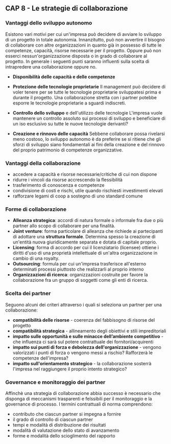 ## CAP 8 - Le strategie di collaborazione



### Vantaggi dello sviluppo autonomo
Esistono vari motivi per cui un'impresa può decidere di avviare lo sviluppo di un progetto in totale autonomia. Innanzitutto, può non avvertire il bisogno di collaborare con altre organizzazioni in quanto già in possesso di tutte le competenze, capacità, risorse necessarie per il progetto. Oppure può non esserci nessun'organizzazione disposta o in grado di collaborare al progetto. In generale i seguenti punti saranno influenti sulla scelta di intrapredere una collaborazione oppure no.

- **Disponibilità delle capacità e delle competenze**

- **Protezione delle tecnologie proprietarie**
Il management può decidere di voler tenere per se tutte le tecnologie proprietarie sviluppatesi prima e durante il progetto. Una collaborazione stretta con i partner potebbe esporre le tecnologie proprietarie a sguardi indiscreti.

- **Controllo dello sviluppo** e dell'utilizzo delle tecnologie
L'impresa vuole mantenere un controllo assoluto sui processi di sviluppo e beneficiare di un iso esclusivo su tutte le nuove tecnologie derivanti?

- **Creazione e rinnovo delle capacità**
Sebbene collaborare possa rivelarsi meno costoso, lo sviluppo autonomo è da preferire se si ritiene che gli sforzi di sviluppo siano fondamentali ai fini della creazione e del rinnovo del proprio patrimonio di competenze organizzative.


### Vantaggi della collaborazione

- accedere a capacità e risorse necessarie/critiche di cui non dispone
- ridurre i vincoli da risorse accrescendo la flessibilità
- trasferimento di conoscenza e competenze
- condivisione di costi e rischi, utile quando rischiesti investimenti elevati
- rafforzare legami di coop a sostegno di uno standard comune

### Forme di collaborazione
- **Alleanza strategica**: accordi di natura formale o informale fra due o più partner allo scopo di collaborare per una finalità.
- **Joint venture**: forma particolare di alleanza che richiede ai partecipanti di adottare una **struttura formale**. Determina spesso la creazione di un'entità nuova giuridicamente separata e dotata di capitale proprio.
- **Licensing**: forma di accordo per cui il licenziatario (licensee) ottiene i diritti d'uso di una proprietà intellettuale di un'altra organizzazione in cambio di una royalty.
- **Outsourcing**: formula per cui un'impresa trasferisce all'esterno determinati processi piuttosto che realizzarli al proprio interno
- **Organizzazioni di ricerca**: organizzazioni costruite per favore la collaborazione fra un gruppo di soggetti come gli enti di ricerca.


### Scelta dei partner
Seguono alcuni dei criteri attraverso i quali si seleziona un partner per una collaborazione:

- **compatibilità delle risorse** - coerenza del fabbisogno di risorse del progetto
- **compatibilità strategica** - allineamento degli obiettivi e stili impreditoriali
- **impatto sulle opportunità e sulle minacce dell’ambiente competitivo** - che influenza ci sarà sul potere contrattuale dei fornitori/acquirenti
- **impatto sui punti di forza e debolezza dell'organizzazione** - vengono valorizzati i punti di forza o vengono messi a rischio? Rafforzerà le competenze dell'impresa?
- **impatto sull'orientamento strategico** - la collaborazione sosterrà l'impresa nel raggiungere il proprio intento strategico?


### Governance e monitoraggio dei partner
Affinchè una strategia di collaborazione abbia successo è necessario che disponga di meccanismi trasparenti e felssibili per il monitoraggio e la governance di processo. I termini contrattuali di norma comprendono:

- contributo che ciascun partner si impegna a fornire
- il grado di controllo di ciascun partner
- tempi e modalità di distribuzione dei risultati
- modalità di valutazione dello stato di avanzamento
- forme e modalità dello scioglimento del rapporto
